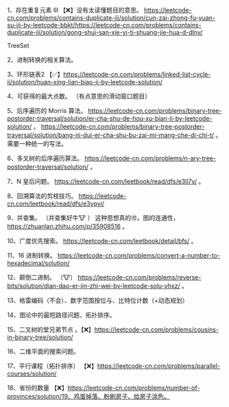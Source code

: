 
1、存在重复元素 III 【❌】没有太读懂题目的意思。 
https://leetcode-cn.com/problems/contains-duplicate-iii/solution/cun-zai-zhong-fu-yuan-su-iii-by-leetcode-bbkt/https://leetcode-cn.com/problems/contains-duplicate-iii/solution/gong-shui-san-xie-yi-ti-shuang-jie-hua-d-dlnv/ 

TreeSet

2、进制转换的相关算法。


3、环形链表2 【✅】https://leetcode-cn.com/problems/linked-list-cycle-ii/solution/huan-xing-lian-biao-ii-by-leetcode-solution/


4、可获得的最大点数。 （有点意思的滑动窗口题目） 


5、后序遍历的 Morris 算法。 https://leetcode-cn.com/problems/binary-tree-postorder-traversal/solution/er-cha-shu-de-hou-xu-bian-li-by-leetcode-solution/  。 https://leetcode-cn.com/problems/binary-tree-postorder-traversal/solution/bang-ni-dui-er-cha-shu-bu-zai-mi-mang-che-di-chi-t/ 。 需要一种统一的写法。 


6、多叉树的后序遍历算法。 https://leetcode-cn.com/problems/n-ary-tree-postorder-traversal/solution/ 。

7、N 皇后问题。 https://leetcode-cn.com/leetbook/read/dfs/e3ll7v/  。 

8、回溯算法的剪枝技巧。 https://leetcode-cn.com/leetbook/read/dfs/e3ypyi/

9、并查集。 （并查集好牛🐮 ） 这种思想真的🉑️。图的连通性， https://zhuanlan.zhihu.com/p/35908516 。 

10、广度优先搜索。 https://leetcode-cn.com/leetbook/detail/bfs/ 。 


11、16 进制转换。 https://leetcode-cn.com/problems/convert-a-number-to-hexadecimal/solution/


12、颠倒二进制。 （🐮） https://leetcode-cn.com/problems/reverse-bits/solution/dian-dao-er-jin-zhi-wei-by-leetcode-solu-yhxz/ 。


13、格雷编码（不会）、数字范围按位与、比特位计数（+动态规划）

14、图论中的最短路径问题、拓扑排序。 

15、二叉树的堂兄弟节点 。【❌】https://leetcode-cn.com/problems/cousins-in-binary-tree/solution/ 

16、二维平面的搜索问题。 

17、平行课程（拓扑排序） 【❌】https://leetcode-cn.com/problems/parallel-courses/solution/

18、省份的数量 【❌】https://leetcode-cn.com/problems/number-of-provinces/solution/19、鸡蛋掉落、粉刷房子、给房子涂色。 

